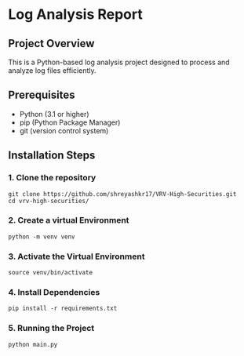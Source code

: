 # Log Analysis Report

## Project Overview

This is a Python-based log analysis project designed to process and analyze log files efficiently.

## Prerequisites

 - Python (3.1 or higher)
 - pip (Python Package Manager)
 - git (version control system)

## Installation Steps

### 1. Clone the repository

```
git clone https://github.com/shreyashkr17/VRV-High-Securities.git
cd vrv-high-securities/
```

### 2. Create a virtual Environment

```
python -m venv venv
```

### 3. Activate the Virtual Environment

```
source venv/bin/activate
```

### 4. Install Dependencies
```
pip install -r requirements.txt
```

### 5. Running the Project
```
python main.py
```

